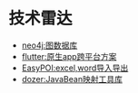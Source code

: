 # 技术雷达
- [neo4j:图数据库](https://neo4j.com/)
- [flutter:原生app跨平台方案](https://flutter.io/)
- [EasyPOI:excel,word导入导出](https://github.com/lemur-open/easypoi)
- [dozer:JavaBean映射工具库](https://www.jianshu.com/p/bf8f0e8aee23)